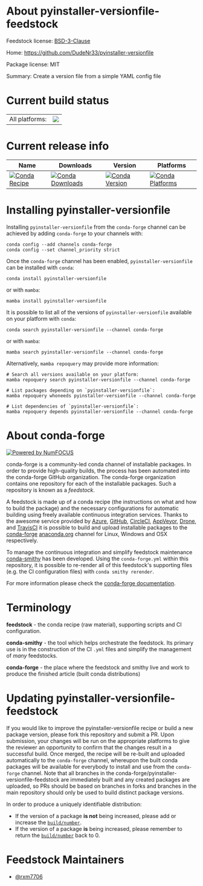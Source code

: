 About pyinstaller-versionfile-feedstock
=======================================

Feedstock license: [BSD-3-Clause](https://github.com/conda-forge/pyinstaller-versionfile-feedstock/blob/main/LICENSE.txt)

Home: https://github.com/DudeNr33/pyinstaller-versionfile

Package license: MIT

Summary: Create a version file from a simple YAML config file

Current build status
====================


<table><tr><td>All platforms:</td>
    <td>
      <a href="https://dev.azure.com/conda-forge/feedstock-builds/_build/latest?definitionId=21125&branchName=main">
        <img src="https://dev.azure.com/conda-forge/feedstock-builds/_apis/build/status/pyinstaller-versionfile-feedstock?branchName=main">
      </a>
    </td>
  </tr>
</table>

Current release info
====================

| Name | Downloads | Version | Platforms |
| --- | --- | --- | --- |
| [![Conda Recipe](https://img.shields.io/badge/recipe-pyinstaller--versionfile-green.svg)](https://anaconda.org/conda-forge/pyinstaller-versionfile) | [![Conda Downloads](https://img.shields.io/conda/dn/conda-forge/pyinstaller-versionfile.svg)](https://anaconda.org/conda-forge/pyinstaller-versionfile) | [![Conda Version](https://img.shields.io/conda/vn/conda-forge/pyinstaller-versionfile.svg)](https://anaconda.org/conda-forge/pyinstaller-versionfile) | [![Conda Platforms](https://img.shields.io/conda/pn/conda-forge/pyinstaller-versionfile.svg)](https://anaconda.org/conda-forge/pyinstaller-versionfile) |

Installing pyinstaller-versionfile
==================================

Installing `pyinstaller-versionfile` from the `conda-forge` channel can be achieved by adding `conda-forge` to your channels with:

```
conda config --add channels conda-forge
conda config --set channel_priority strict
```

Once the `conda-forge` channel has been enabled, `pyinstaller-versionfile` can be installed with `conda`:

```
conda install pyinstaller-versionfile
```

or with `mamba`:

```
mamba install pyinstaller-versionfile
```

It is possible to list all of the versions of `pyinstaller-versionfile` available on your platform with `conda`:

```
conda search pyinstaller-versionfile --channel conda-forge
```

or with `mamba`:

```
mamba search pyinstaller-versionfile --channel conda-forge
```

Alternatively, `mamba repoquery` may provide more information:

```
# Search all versions available on your platform:
mamba repoquery search pyinstaller-versionfile --channel conda-forge

# List packages depending on `pyinstaller-versionfile`:
mamba repoquery whoneeds pyinstaller-versionfile --channel conda-forge

# List dependencies of `pyinstaller-versionfile`:
mamba repoquery depends pyinstaller-versionfile --channel conda-forge
```


About conda-forge
=================

[![Powered by
NumFOCUS](https://img.shields.io/badge/powered%20by-NumFOCUS-orange.svg?style=flat&colorA=E1523D&colorB=007D8A)](https://numfocus.org)

conda-forge is a community-led conda channel of installable packages.
In order to provide high-quality builds, the process has been automated into the
conda-forge GitHub organization. The conda-forge organization contains one repository
for each of the installable packages. Such a repository is known as a *feedstock*.

A feedstock is made up of a conda recipe (the instructions on what and how to build
the package) and the necessary configurations for automatic building using freely
available continuous integration services. Thanks to the awesome service provided by
[Azure](https://azure.microsoft.com/en-us/services/devops/), [GitHub](https://github.com/),
[CircleCI](https://circleci.com/), [AppVeyor](https://www.appveyor.com/),
[Drone](https://cloud.drone.io/welcome), and [TravisCI](https://travis-ci.com/)
it is possible to build and upload installable packages to the
[conda-forge](https://anaconda.org/conda-forge) [anaconda.org](https://anaconda.org/)
channel for Linux, Windows and OSX respectively.

To manage the continuous integration and simplify feedstock maintenance
[conda-smithy](https://github.com/conda-forge/conda-smithy) has been developed.
Using the ``conda-forge.yml`` within this repository, it is possible to re-render all of
this feedstock's supporting files (e.g. the CI configuration files) with ``conda smithy rerender``.

For more information please check the [conda-forge documentation](https://conda-forge.org/docs/).

Terminology
===========

**feedstock** - the conda recipe (raw material), supporting scripts and CI configuration.

**conda-smithy** - the tool which helps orchestrate the feedstock.
                   Its primary use is in the construction of the CI ``.yml`` files
                   and simplify the management of *many* feedstocks.

**conda-forge** - the place where the feedstock and smithy live and work to
                  produce the finished article (built conda distributions)


Updating pyinstaller-versionfile-feedstock
==========================================

If you would like to improve the pyinstaller-versionfile recipe or build a new
package version, please fork this repository and submit a PR. Upon submission,
your changes will be run on the appropriate platforms to give the reviewer an
opportunity to confirm that the changes result in a successful build. Once
merged, the recipe will be re-built and uploaded automatically to the
`conda-forge` channel, whereupon the built conda packages will be available for
everybody to install and use from the `conda-forge` channel.
Note that all branches in the conda-forge/pyinstaller-versionfile-feedstock are
immediately built and any created packages are uploaded, so PRs should be based
on branches in forks and branches in the main repository should only be used to
build distinct package versions.

In order to produce a uniquely identifiable distribution:
 * If the version of a package **is not** being increased, please add or increase
   the [``build/number``](https://docs.conda.io/projects/conda-build/en/latest/resources/define-metadata.html#build-number-and-string).
 * If the version of a package **is** being increased, please remember to return
   the [``build/number``](https://docs.conda.io/projects/conda-build/en/latest/resources/define-metadata.html#build-number-and-string)
   back to 0.

Feedstock Maintainers
=====================

* [@rxm7706](https://github.com/rxm7706/)

